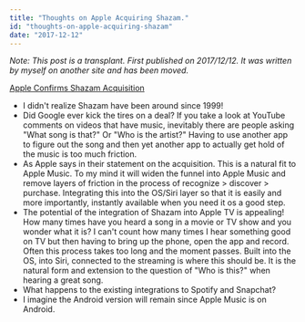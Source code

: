 ```yaml
---
title: "Thoughts on Apple Acquiring Shazam."
id: "thoughts-on-apple-acquiring-shazam"
date: "2017-12-12"
---
```


*Note: This post is a transplant. First published on 2017/12/12. It was written by myself on another site and has been moved.*

[Apple Confirms Shazam Acquisition](https://techcrunch.com/2017/12/11/apple-shazam-deal/)

* I didn't realize Shazam have been around since 1999!
* Did Google ever kick the tires on a deal? If you take a look at YouTube comments on videos that have music, inevitably there are people asking "What song is that?" Or "Who is the artist?" Having to use another app to figure out the song and then yet another app to actually get hold of the music is too much friction.
* As Apple says in their statement on the acquisition. This is a natural fit to Apple Music. To my mind it will widen the funnel into Apple Music and remove layers of friction in the process of recognize > discover > purchase. Integrating this into the OS/Siri layer so that it is easily and more importantly, instantly available when you need it os a good step.
* The potential of the integration of Shazam into Apple TV is appealing! How many times have you heard a song in a movie or TV show and you wonder what it is? I can't count how many times I hear something good on TV but then having to bring up the phone, open the app and record. Often this process takes too long and the moment passes. Built into the OS, into Siri, connected to the streaming is where this should be. It is the natural form and extension to the question of "Who is this?" when hearing a great song.
* What happens to the existing integrations to Spotify and Snapchat?
* I imagine the Android version will remain since Apple Music is on Android.